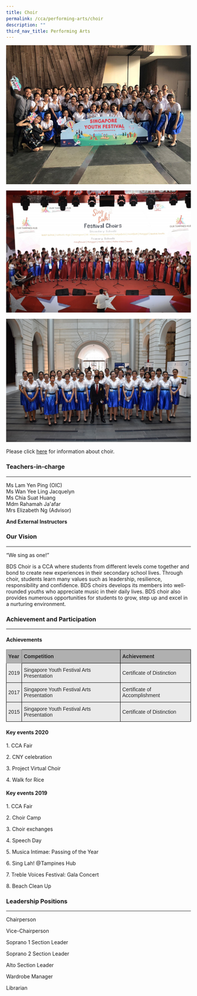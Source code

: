 ```yaml
---
title: Choir
permalink: /cca/performing-arts/choir
description: ""
third_nav_title: Performing Arts
---
```

![Choir](/images/Choir%201.jpg)

![Choir](/images/Choir2.jpg)

![Choir](/images/Choir3.jpg)

Please click [here](https://padlet.com/jiaxinnn/ber4dsoc8zdgv9al) for information about choir.

### Teachers-in-charge
------------------

Ms Lam Yen Ping (OIC) <br>
Ms Wan Yee Ling Jacquelyn <br>
Ms Chia Suat Huang  <br>
Mdm Rahamah Ja'afar <br>
Mrs Elizabeth Ng (Advisor)

  

**And External Instructors**

### Our Vision
----------

“We sing as one!”

  

BDS Choir is a CCA where students from different levels come together and bond to create new experiences in their secondary school lives. Through choir, students learn many values such as leadership, resilience, responsibility and confidence. BDS choirs develops its members into well-rounded youths who appreciate music in their daily lives. BDS choir also provides numerous opportunities for students to grow, step up and excel in a nurturing environment. 

### Achievement and Participation
-----------------------------

#### Achievements

<style type="text/css">
.tg  {border-collapse:collapse;border-spacing:0;}
.tg td{border-color:black;border-style:solid;border-width:1px;font-family:Arial, sans-serif;font-size:14px;
  overflow:hidden;padding:10px 5px;word-break:normal;}
.tg th{border-color:black;border-style:solid;border-width:1px;font-family:Arial, sans-serif;font-size:14px;
  font-weight:normal;overflow:hidden;padding:10px 5px;word-break:normal;}
.tg .tg-xxiv{background-color:#B0B0B0;color:#222;font-weight:bold;text-align:left;vertical-align:middle}
.tg .tg-6k70{background-color:#B0B0B0;border-color:inherit;color:#222;font-weight:bold;text-align:left;vertical-align:middle}
.tg .tg-bvia{background-color:#EAEAEA;color:#222;text-align:left;vertical-align:middle}
</style>
<table class="tg">
<thead>
  <tr>
    <th class="tg-6k70"><span style="color:#222;background-color:#B0B0B0">Year</span></th>
    <th class="tg-xxiv"><span style="color:#222;background-color:#B0B0B0">Competition</span></th>
    <th class="tg-xxiv"><span style="color:#222;background-color:#B0B0B0">Achievement</span></th>
  </tr>
</thead>
<tbody>
  <tr>
    <td class="tg-bvia"><span style="color:#222;background-color:#EAEAEA">2019</span></td>
    <td class="tg-bvia"><span style="color:#222;background-color:#EAEAEA">Singapore Youth Festival Arts Presentation</span></td>
    <td class="tg-bvia"><span style="color:#222;background-color:#EAEAEA">Certificate of Distinction</span></td>
  </tr>
  <tr>
    <td class="tg-bvia"><span style="color:#222;background-color:#EAEAEA">2017</span></td>
    <td class="tg-bvia"><span style="color:#222;background-color:#EAEAEA">Singapore Youth Festival Arts Presentation</span></td>
    <td class="tg-bvia"><span style="color:#222;background-color:#EAEAEA">Certificate of Accomplishment</span></td>
  </tr>
  <tr>
    <td class="tg-bvia"><span style="color:#222;background-color:#EAEAEA">2015</span></td>
    <td class="tg-bvia"><span style="color:#222;background-color:#EAEAEA">Singapore Youth Festival Arts Presentation</span></td>
    <td class="tg-bvia"><span style="color:#222;background-color:#EAEAEA">Certificate of Distinction</span></td>
  </tr>
</tbody>
</table>

#### **Key events 2020**  

1\. CCA Fair

2\. CNY celebration

3\. Project Virtual Choir

4\. Walk for Rice

#### Key events 2019

  

1\. CCA Fair

2\. Choir Camp

3\. Choir exchanges

4\. Speech Day

5\. Musica Intimae: Passing of the Year

6\. Sing Lah! @Tampines Hub

7\. Treble Voices Festival: Gala Concert

8\. Beach Clean Up

### Leadership Positions
--------------------

Chairperson

Vice-Chairperson

Soprano 1 Section Leader

Soprano 2 Section Leader

Alto Section Leader

Wardrobe Manager

Librarian